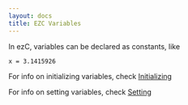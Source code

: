 ```yaml
---
layout: docs
title: EZC Variables
---
```


In ezC, variables can be declared as constants, like

``x = 3.1415926``

For info on initializing variables, check [Initializing](./initializing.html)

For info on setting variables, check [Setting](./setting.html)
